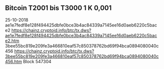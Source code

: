 ## Bitcoin T2001 bis T3000 1 K 0,001
25-10-2018
ae1e7fedf8e128f494425dbfe0bce3b4ac84339a7145ee16d0aeb6220c5bace2
https://chainz.cryptoid.info/btc/tx.dws?ae1e7fedf8e128f494425dbfe0bce3b4ac84339a7145ee16d0aeb6220c5bace2.htm
3bee55bc819e209fe3a466810eaf57c850378762bd69f94bca0894080040c456
https://chainz.cryptoid.info/btc/tx.dws?3bee55bc819e209fe3a466810eaf57c850378762bd69f94bca0894080040c456.htm
Block 547304 

